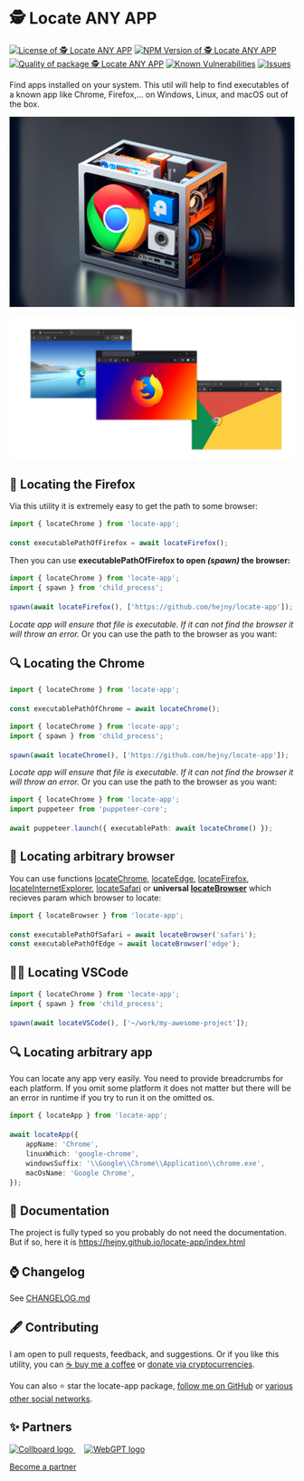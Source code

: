 # 🕵️ Locate ANY APP

<!--Badges-->
<!--⚠️WARNING: This section was generated by https://github.com/hejny/batch-project-editor/blob/main/src/workflows/800-badges/badges.ts so every manual change will be overwritten.-->


[![License of 🕵️ Locate ANY APP](https://img.shields.io/github/license/hejny/locate-app.svg?style=flat)](https://github.com/hejny/locate-app/blob/main/LICENSE)
[![NPM Version of 🕵️ Locate ANY APP](https://badge.fury.io/js/locate-app.svg)](https://www.npmjs.com/package/locate-app)
[![Quality of package 🕵️ Locate ANY APP](https://packagequality.com/shield/locate-app.svg)](https://packagequality.com/#?package=locate-app)
[![Known Vulnerabilities](https://snyk.io/test/github/hejny/locate-app/badge.svg)](https://snyk.io/test/github/hejny/locate-app)
[![Issues](https://img.shields.io/github/issues/hejny/locate-app.svg?style=flat)](https://github.com/hejny/locate-app/issues)

<!--/Badges-->

Find apps installed on your system. This util will help to find executables of a known app like Chrome, Firefox,... on Windows, Linux, and macOS out of the box.

<!--Wallpaper-->
<!--⚠️WARNING: This section was generated by https://github.com/hejny/batch-project-editor/blob/main/src//workflows/315-ai-generated-wallpaper/4-aiGeneratedWallpaperUseInReadme.ts so every manual change will be overwritten.-->

[![Wallpaper of 🕵️ Locate ANY APP](assets/ai/wallpaper/gallery/0adf1512-09a8-438c-aa3e-c17777503379-0_0.png)](https://www.midjourney.com/app/jobs/0adf1512-09a8-438c-aa3e-c17777503379)

<!--/Wallpaper-->

<!--Custom-Wallpaper-->

![Social media wallpaper for Locate app project](/media/locate-app-social-wallpaper.png)

<!--/Custom-Wallpaper-->

## 🔎 Locating the Firefox

Via this utility it is extremely easy to get the path to some browser:

```typescript
import { locateChrome } from 'locate-app';

const executablePathOfFirefox = await locateFirefox();
```

Then you can use **executablePathOfFirefox to open _(spawn)_ the browser:**

```typescript
import { locateChrome } from 'locate-app';
import { spawn } from 'child_process';

spawn(await locateFirefox(), ['https://github.com/hejny/locate-app']);
```

_Locate app will ensure that file is executable. If it can not find the browser it will throw an error._
Or you can use the path to the browser as you want:

## 🔍 Locating the Chrome

```typescript
import { locateChrome } from 'locate-app';

const executablePathOfChrome = await locateChrome();
```

```typescript
import { locateChrome } from 'locate-app';
import { spawn } from 'child_process';

spawn(await locateChrome(), ['https://github.com/hejny/locate-app']);
```

_Locate app will ensure that file is executable. If it can not find the browser it will throw an error._
Or you can use the path to the browser as you want:

```typescript
import { locateChrome } from 'locate-app';
import puppeteer from 'puppeteer-core';

await puppeteer.launch({ executablePath: await locateChrome() });
```

## 🔎 Locating arbitrary browser

You can use functions [locateChrome](https://hejny.github.io/locate-app/modules.html#locateChrome), [locateEdge](https://hejny.github.io/locate-app/modules.html#locateEdge), [locateFirefox](https://hejny.github.io/locate-app/modules.html#locateFirefox), [locateInternetExplorer](https://hejny.github.io/locate-app/modules.html#locateInternetExplorer), [locateSafari](https://hejny.github.io/locate-app/modules.html#locateSafari) or **universal [locateBrowser](https://hejny.github.io/locate-app/modules.html#locateBrowser)** which recieves param which browser to locate:

```typescript
import { locateBrowser } from 'locate-app';

const executablePathOfSafari = await locateBrowser('safari');
const executablePathOfEdge = await locateBrowser('edge');
```

## 👨‍💻 Locating VSCode

```typescript
import { locateChrome } from 'locate-app';
import { spawn } from 'child_process';

spawn(await locateVSCode(), ['~/work/my-awesome-project']);
```

## 🔍 Locating arbitrary app

You can locate any app very easily. You need to provide breadcrumbs for each platform. If you omit some platform it does not matter but there will be an error in runtime if you try to run it on the omitted os.

```typescript
import { locateApp } from 'locate-app';

await locateApp({
    appName: 'Chrome',
    linuxWhich: 'google-chrome',
    windowsSuffix: '\\Google\\Chrome\\Application\\chrome.exe',
    macOsName: 'Google Chrome',
});
```

## 📖 Documentation

The project is fully typed so you probably do not need the documentation. But if so, here it is
https://hejny.github.io/locate-app/index.html

## ⌚ Changelog

See [CHANGELOG.md](./CHANGELOG.md)

<!--Contributing-->
<!--⚠️WARNING: This section was generated by https://github.com/hejny/batch-project-editor/blob/main/src/workflows/810-contributing/contributing.ts so every manual change will be overwritten.-->

## 🖋️ Contributing

I am open to pull requests, feedback, and suggestions. Or if you like this utility, you can [☕ buy me a coffee](https://www.buymeacoffee.com/hejny) or [donate via cryptocurrencies](https://github.com/hejny/hejny/blob/main/documents/crypto.md).

You can also ⭐ star the locate-app package, [follow me on GitHub](https://github.com/hejny) or [various other social networks](https://www.pavolhejny.com/contact/).

<!--/Contributing-->

<!--Partners-->
<!--⚠️WARNING: This section was generated by https://github.com/hejny/batch-project-editor/blob/main/src/workflows/820-partners/partners.ts so every manual change will be overwritten.-->

## ✨ Partners


<a href="https://collboard.com/">
  <img src="https://collboard.fra1.cdn.digitaloceanspaces.com/assets/18.12.1/logo-small.png" alt="Collboard logo" width="50"  />
</a>
&nbsp;&nbsp;&nbsp;
<a href="https://webgpt.cz/?partner=ph&utm_medium=referral&utm_source=github-readme&utm_campaign=partner-ph">
  <img src="https://webgpt.cz/_next/static/media/webgpt-blue.e2bf1fff.png" alt="WebGPT logo" width="50"  />
</a>


[Become a partner](https://www.pavolhejny.com/contact/)

<!--/Partners-->
